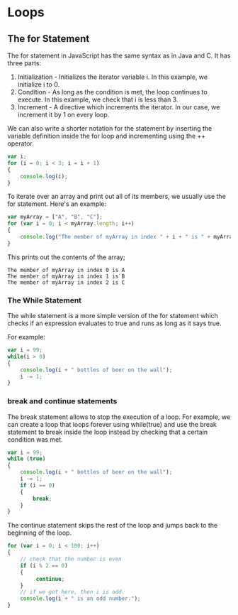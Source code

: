 # Loops

## The for Statement 

The for statement in JavaScript has the same syntax as in Java and C. It has three parts:

1. Initialization - Initializes the iterator variable i. In this example, we initialize i to 0.
2. Condition - As long as the condition is met, the loop continues to execute. In this example, we check that i is less than 3.
3. Increment - A directive which increments the iterator. In our case, we increment it by 1 on every loop.

We can also write a shorter notation for the statement by inserting the variable definition inside the for loop and incrementing using the ++ operator.

``` JavaScript
var i;
for (i = 0; i < 3; i = i + 1)
{
    console.log(i);
}
```

To iterate over an array and print out all of its members, we usually use the for statement. Here's an example:

```JavaScript
var myArray = ["A", "B", "C"];
for (var i = 0; i < myArray.length; i++)
{
    console.log("The member of myArray in index " + i + " is " + myArray[i]);
}
```
This prints out the contents of the array;

```
The member of myArray in index 0 is A
The member of myArray in index 1 is B
The member of myArray in index 2 is C
```

### The While Statement 
The while statement is a more simple version of the for statement which checks if an expression evaluates to true and runs as long as it says true.

For example:

```JavaScript
var i = 99;
while(i > 0)
{
    console.log(i + " bottles of beer on the wall");
    i -= 1;
}
```

### break and continue statements
The break statement allows to stop the execution of a loop. For example, we can create a loop that loops forever using while(true) and use the break statement to break inside the loop instead by checking that a certain condition was met.

```JavaScript
var i = 99;
while (true)
{
    console.log(i + " bottles of beer on the wall");
    i -= 1;
    if (i == 0)
    {
        break;
    }
}
```

The continue statement skips the rest of the loop and jumps back to the beginning of the loop.

```JavaScript
for (var i = 0; i < 100; i++)
{
    // check that the number is even
    if (i % 2 == 0)
    {
         continue;
    }
    // if we got here, then i is odd.
    console.log(i + " is an odd number.");
}
```